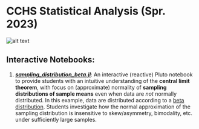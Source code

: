 # CCHS Statistical Analysis (Spr. 2023)
![alt text](https://upload.wikimedia.org/wikipedia/commons/thumb/3/3a/Standard_deviation_diagram_micro.svg/2560px-Standard_deviation_diagram_micro.svg.png)
## Interactive Notebooks: 
1. [**_sampling_distribution_beta.jl_**](https://github.com/marcus-waldman/CCHS-Statistical-Analysis-Spr.-2023-/blob/main/sampling_distribution_beta.jl): An interactive (reactive) Pluto notebook to provide students with an intuitive understanding of the **central limit theorem**, with focus on (approximate) normality of **sampling distributions of sample means** even when data are *not* normally distributed. In this example, data are distributed according to a [beta distribution](https://en.wikipedia.org/wiki/Beta_distribution). Students investigate how the normal approximation of the sampling distribution is insensitive to skew/asymmetry, bimodality, etc. under sufficiently large samples. 
